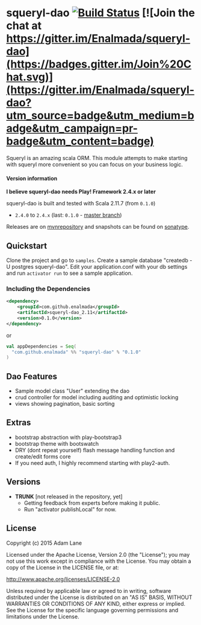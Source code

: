 # squeryl-dao [![Build Status](https://travis-ci.org/Enalmada/squeryl-dao.svg?branch=master)](https://travis-ci.org/Enalmada/squeryl-dao) [![Join the chat at https://gitter.im/Enalmada/squeryl-dao](https://badges.gitter.im/Join%20Chat.svg)](https://gitter.im/Enalmada/squeryl-dao?utm_source=badge&utm_medium=badge&utm_campaign=pr-badge&utm_content=badge)

Squeryl is an amazing scala ORM.  This module attempts to make starting with squeryl more convenient so you can focus on your business logic.

#### Version information
**I believe squeryl-dao needs Play! Framework 2.4.x or later**

squeryl-dao is built and tested with Scala 2.11.7 (from `0.1.0`)

* `2.4.0` to `2.4.x` (last: `0.1.0` - [master branch](https://github.com/enalmada/squeryl-dao/tree/master))

Releases are on [mvnrepository](http://mvnrepository.com/artifact/com.github.enalmada) and snapshots can be found on [sonatype](https://oss.sonatype.org/content/repositories/snapshots/com/github/enalmada).

## Quickstart
Clone the project and go to `samples`. Create a sample database "createdb -U postgres squeryl-dao".  Edit your application.conf with your db settings and run `activator run` to see a sample application.

### Including the Dependencies

```xml
<dependency>
    <groupId>com.github.enalmada</groupId>
    <artifactId>squeryl-dao_2.11</artifactId>
    <version>0.1.0</version>
</dependency>
```
or

```scala
val appDependencies = Seq(
  "com.github.enalmada" %% "squeryl-dao" % "0.1.0"
)
```

## Dao Features
* Sample model class "User" extending the dao
* crud controller for model including auditing and optimistic locking
* views showing pagination, basic sorting

## Extras
* bootstrap abstraction with play-bootstrap3
* bootstrap theme with bootswatch
* DRY (dont repeat yourself) flash message handling function and create/edit forms core
* If you need auth, I highly recommend starting with play2-auth.


## Versions
* **TRUNK** [not released in the repository, yet]
  * Getting feedback from experts before making it public.
  * Run "activator publishLocal" for now.

  
## License

Copyright (c) 2015 Adam Lane

Licensed under the Apache License, Version 2.0 (the "License"); you may not use this work except in compliance with the License. You may obtain a copy of the License in the LICENSE file, or at:

http://www.apache.org/licenses/LICENSE-2.0

Unless required by applicable law or agreed to in writing, software distributed under the License is distributed on an "AS IS" BASIS, WITHOUT WARRANTIES OR CONDITIONS OF ANY KIND, either express or implied. See the License for the specific language governing permissions and limitations under the License.
  
